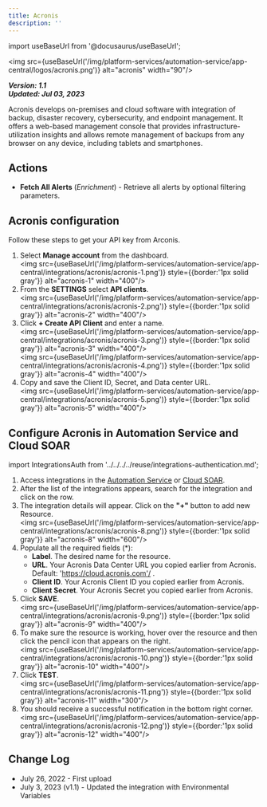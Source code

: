 ```yaml
---
title: Acronis
description: ''
---
```

import useBaseUrl from '@docusaurus/useBaseUrl';

<img src={useBaseUrl('/img/platform-services/automation-service/app-central/logos/acronis.png')} alt="acronis" width="90"/>

***Version: 1.1  
Updated: Jul 03, 2023***

Acronis develops on-premises and cloud software with integration of backup, disaster recovery, cybersecurity, and endpoint management. It offers a web-based management console that provides infrastructure-utilization insights and allows remote management of backups from any browser on any device, including tablets and smartphones.

## Actions

* **Fetch All Alerts** (*Enrichment*) - Retrieve all alerts by optional filtering parameters.

## Acronis configuration

Follow these steps to get your API key from Arconis.

1. Select **Manage account** from the dashboard. <br/><img src={useBaseUrl('/img/platform-services/automation-service/app-central/integrations/acronis/acronis-1.png')} style={{border:'1px solid gray'}} alt="acronis-1" width="400"/>
1. From the **SETTINGS** select **API clients**. <br/><img src={useBaseUrl('/img/platform-services/automation-service/app-central/integrations/acronis/acronis-2.png')} style={{border:'1px solid gray'}} alt="acronis-2" width="400"/>
1. Click **+ Create API Client** and enter a name.  <br/><img src={useBaseUrl('/img/platform-services/automation-service/app-central/integrations/acronis/acronis-3.png')} style={{border:'1px solid gray'}} alt="acronis-3" width="400"/> <br/><img src={useBaseUrl('/img/platform-services/automation-service/app-central/integrations/acronis/acronis-4.png')} style={{border:'1px solid gray'}} alt="acronis-4" width="400"/>
1. Copy and save the Client ID, Secret, and Data center URL.  <br/><img src={useBaseUrl('/img/platform-services/automation-service/app-central/integrations/acronis/acronis-5.png')} style={{border:'1px solid gray'}} alt="acronis-5" width="400"/>

## Configure Acronis in Automation Service and Cloud SOAR

import IntegrationsAuth from '../../../../reuse/integrations-authentication.md';

<IntegrationsAuth/>

1. Access integrations in the [Automation Service](/docs/platform-services/automation-service/automation-service-integrations/#view-integrations) or [Cloud SOAR](/docs/cloud-soar/automation).
1. After the list of the integrations appears, search for the integration and click on the row.
1. The integration details will appear. Click on the **"+"** button to add new Resource. <br/><img src={useBaseUrl('/img/platform-services/automation-service/app-central/integrations/acronis/acronis-8.png')} style={{border:'1px solid gray'}} alt="acronis-8" width="600"/>
1. Populate all the required fields (\*):
   * **Label**. The desired name for the resource.
   * **URL**. Your Acronis Data Center URL you copied earlier from Acronis. Default: 'https://cloud.acronis.com'/ .
   * **Client ID**. Your Acronis Client ID you copied earlier from Acronis.
   * **Client Secret**. Your Acronis Secret you copied earlier from Acronis. 
1. Click **SAVE**. <br/><img src={useBaseUrl('/img/platform-services/automation-service/app-central/integrations/acronis/acronis-9.png')} style={{border:'1px solid gray'}} alt="acronis-9" width="400"/>
1. To make sure the resource is working, hover over the resource and then click the pencil icon that appears on the right. <br/><img src={useBaseUrl('/img/platform-services/automation-service/app-central/integrations/acronis/acronis-10.png')} style={{border:'1px solid gray'}} alt="acronis-10" width="400"/>
1. Click **TEST**. <br/><img src={useBaseUrl('/img/platform-services/automation-service/app-central/integrations/acronis/acronis-11.png')} style={{border:'1px solid gray'}} alt="acronis-11" width="300"/>
1. You should receive a successful notification in the bottom right corner. <br/><img src={useBaseUrl('/img/platform-services/automation-service/app-central/integrations/acronis/acronis-12.png')} style={{border:'1px solid gray'}} alt="acronis-12" width="400"/>

## Change Log

* July 26, 2022 - First upload
* July 3, 2023 (v1.1) - Updated the integration with Environmental Variables
